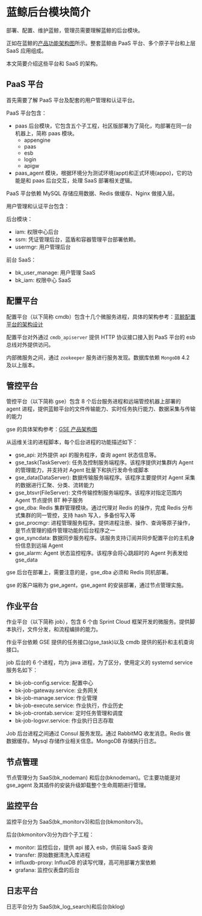 # 蓝鲸后台模块简介

部署、配置、维护蓝鲸，管理员需要理解蓝鲸的后台模块。

正如在蓝鲸的[产品功能架构图](https://bk.tencent.com/static/images/product/framework_ce_zh.png)所示。整套蓝鲸由 PaaS 平台、多个原子平台和上层 SaaS 应用组成。

本文简要介绍这些平台和 SaaS 的架构。

## PaaS 平台

首先需要了解 PaaS 平台及配套的用户管理和认证平台。

PaaS 平台包含：

- paas 后台模块，它包含五个子工程，社区版部署为了简化，均部署在同一台机器上，简称 paas 模块。
    - appengine
    - paas
    - esb
    - login
    - apigw
- paas_agent 模块，根据环境分为测试环境(appt)和正式环境(appo)，它的功能是和 paas 后台交互，处理 SaaS 部署相关逻辑。

PaaS 平台依赖 MySQL 存储应用数据、Redis 做缓存、Nginx 做接入层。

用户管理和认证平台包含：

后台模块：

- iam: 权限中心后台
- ssm: 凭证管理后台，蓝盾和容器管理平台部署依赖。
- usermgr: 用户管理后台

前台 SaaS：

- bk_user_manage: 用户管理 SaaS
- bk_iam: 权限中心 SaaS

## 配置平台

配置平台（以下简称 cmdb）包含十几个微服务进程，具体的架构参考：[蓝鲸配置平台的架构设计](https://github.com/Tencent/bk-cmdb/blob/master/docs/overview/architecture.md)

配置平台对外通过 `cmdb_apiserver` 提供 HTTP 协议接口接入到 PaaS 平台的 esb 总线对外提供访问。

内部微服务之间，通过 `zookeeper` 服务进行服务发现。数据库依赖 `MongoDB` 4.2 及以上版本。

## 管控平台

管控平台（以下简称 gse）包含 8 个后台服务进程和远端管控机器上部署的 agent 进程，提供蓝鲸平台的文件传输能力、实时任务执行能力、数据采集与传输的能力

gse 的具体架构参考：[GSE 产品架构图](https://bk.tencent.com/docs/document/6.0/143/6481)

从运维关注的进程脚本，每个后台进程的功能描述如下：

- gse_api: 对外提供 api 的服务程序，查询 agent 状态信息等。
- gse_task(TaskServer): 任务及控制服务端程序。该程序提供对集群内 Agent 的管理能力，并支持对 Agent 批量下和执行发命令或脚本
- gse_data(DataServer): 数据传输服务端程序。该程序主要提供对 Agent 采集的数据进行汇聚、分类、流转能力
- gse_btsvr(FileServer): 文件传输控制服务端程序。该程序对指定范围内 Agent 节点提供 BT 种子服务
- gse_dba: Redis 集群管理模块。通过代理对 Redis 的操作，完成 Redis 分布式集群的同一管控，支持 hash 写入，多备份写入等
- gse_procmgr: 进程管理服务程序。提供进程注册、操作、查询等原子操作，是节点管理的插件管理功能的后台程序之一
- gse_syncdata: 数据同步服务程序。该服务支持订阅并同步配置平台的主机身份信息到远端 Agent
- gse_alarm: Agent 状态监控程序。该程序会将心跳超时的 Agent 列表发给 gse_data


gse 后台在部署上，需要注意的是，gse_dba 必须和 Redis 同机部署。

gse 的客户端称为 gse_agent，gse_agent 的安装部署，通过节点管理实施。

## 作业平台

作业平台（以下简称 job），包含 6 个由 Sprint Cloud 框架开发的微服务。提供脚本执行，文件分发，和流程编排的能力。

作业平台依赖 GSE 提供的任务接口(gse_task)以及 cmdb 提供的拓扑和主机查询接口。

job 后台的 6 个进程，均为 java 进程，为了区分，使用定义的 systemd service 服务名如下：

- bk-job-config.service:    配置中心
- bk-job-gateway.service:   业务网关
- bk-job-manage.service:    作业管理
- bk-job-execute.service:   作业执行，作业历史
- bk-job-crontab.service:   定时任务管理和调度
- bk-job-logsvr.service:    作业执行日志存取

Job 后台进程之间通过 Consul 服务发现。通过 RabbitMQ 收发消息。Redis 做数据缓存。Mysql 存储作业相关信息。MongoDB 存储执行日志。

## 节点管理

节点管理分为 SaaS(bk_nodeman) 和后台(bknodeman)。它主要功能是对 gse_agent 及其插件的安装升级卸载整个生命周期进行管理。

## 监控平台

监控平台分为 SaaS(bk_monitorv3)和后台(bkmonitorv3)。

后台(bkmonitorv3)分为四个子工程：

- monitor: 监控后台，提供 api 接入 esb，供前端 SaaS 查询
- transfer: 原始数据清洗入库进程
- influxdb-proxy: InfluxDB 的读写代理，高可用部署方案依赖
- grafana: 监控仪表盘的后台

## 日志平台

日志平台分为 SaaS(bk_log_search)和后台(bklog)
